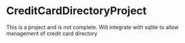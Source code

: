 # CreditCardDirectoryProject
This is a project and is not complete. Will integrate with sqlite to allow management of credit card directory
